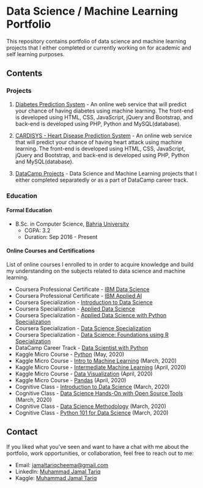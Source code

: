 # Data Science / Machine Learning Portfolio

This repository contains portfolio of data science and machine learning projects that I either completed or currently working on for academic and self learning purposes.

## Contents

### Projects

1. [Diabetes Prediction System](https://github.com/jamaltariqcheema/data-science-portfolio/tree/master/Diabetes%20Prediction%20System) - An online web service that will predict your chance of having diabetes using machine learning. The front-end is developed using HTML, CSS, JavaScript, jQuery and Bootstrap, and back-end is developed using PHP, Python and MySQL(database).

2. [CARDISYS - Heart Disease Prediction System](https://github.com/jamaltariqcheema/data-science-portfolio/tree/master/CARDISYS%20-%20Heart%20Disease%20Prediction%20System) - An online web service that will predict your chance of having heart attack using machine learning. The front-end is developed using HTML, CSS, JavaScript, jQuery and Bootstrap, and back-end is developed using PHP, Python and MySQL(database).

3. [DataCamp Projects](https://github.com/jamaltariqcheema/data-science-portfolio/tree/master/DataCamp) - Data Science and Machine Learning projects that I either completed separatedly or as a part of DataCamp career track.

### Education

#### Formal Education

* B.Sc. in Computer Science, [Bahria University](https://bahria.edu.pk)
  * CGPA: 3.2
  * Duration: Sep 2016 - Present

#### Online Courses and Certifications

List of online courses I enrolled to in order to acquire knowledge and build my understanding on the subjects related to data science and machine learning.

* Coursera Professional Certificate - [IBM Data Science](https://www.coursera.org/professional-certificates/ibm-data-science)
* Coursera Professional Certificate - [IBM Applied AI](https://www.coursera.org/professional-certificates/applied-artifical-intelligence-ibm-watson-ai)
* Coursera Specialization - [Introduction to Data Science](https://www.coursera.org/specializations/introduction-data-science)
* Coursera Specialization - [Applied Data Science](https://www.coursera.org/specializations/applied-data-science)
* Coursera Specialization - [Applied Data Science with Python Specialization](https://www.coursera.org/specializations/data-science-python)
* Coursera Specialization - [Data Science Specialization](https://www.coursera.org/specializations/jhu-data-science)
* Coursera Specialization - [Data Science: Foundations using R Specialization](https://www.coursera.org/specializations/data-science-foundations-r)
* DataCamp Career Track - [Data Scientist with Python](https://www.datacamp.com/tracks/data-scientist-with-python)
* Kaggle Micro Course - [Python](https://www.kaggle.com/learn/certification/jamaltariqcheema/python) (May, 2020)
* Kaggle Micro Course - [Intro to Machine Learning](https://www.kaggle.com/learn/certification/jamaltariqcheema/intro-to-machine-learning) (March, 2020)
* Kaggle Micro Course - [Intermediate Machine Learning](https://www.kaggle.com/learn/certification/jamaltariqcheema/intermediate-machine-learning) (April, 2020)
* Kaggle Micro Course - [Data Visualization](https://www.kaggle.com/learn/certification/jamaltariqcheema/data-visualization) (April, 2020)
* Kaggle Micro Course - [Pandas](https://www.kaggle.com/learn/certification/jamaltariqcheema/pandas) (April, 2020)
* Cognitive Class - [Introduction to Data Science](https://courses.cognitiveclass.ai/certificates/166572bc6cee491caf3f5b58a987cc2d) (March, 2020)
* Cognitive Class - [Data Science Hands-On with Open Source Tools](https://courses.cognitiveclass.ai/certificates/e806a31f814b4ad2af7b3a94056cb1aa) (March, 2020)
* Cognitive Class - [Data Science Methodology](https://courses.cognitiveclass.ai/certificates/7a951a042fc340fe90b8572ae4bf2620) (March, 2020)
* Cognitive Class - [Python 101 for Data Science](https://courses.cognitiveclass.ai/certificates/b16b998a041e4909ab2b8064ddac590d) (March, 2020)

## Contact

If you liked what you've seen and want to have a chat with me about the portfolio, work opportunities, or collaboration, feel free to reach out to me:

* Email: jamaltariqcheema@gmail.com
* LinkedIn: [Muhammad Jamal Tariq](http://linkedin.com/in/jamaltariqcheema/)
* Kaggle: [Muhammad Jamal Tariq](https://www.kaggle.com/jamaltariqcheema)